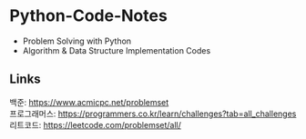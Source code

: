 # Python-Code-Notes
- Problem Solving with Python
- Algorithm & Data Structure Implementation Codes

## Links
백준: https://www.acmicpc.net/problemset  
프로그래머스: https://programmers.co.kr/learn/challenges?tab=all_challenges  
리트코드: https://leetcode.com/problemset/all/  